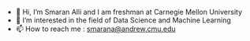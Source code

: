- 👋 Hi, I’m Smaran Alli and I am freshman at Carnegie Mellon University 
- 👀 I’m interested in the field of Data Science and Machine Learning 
- 📫 How to reach me : smarana@andrew.cmu.edu

<!---
Salli022/Salli022 is a ✨ special ✨ repository because its `README.md` (this file) appears on your GitHub profile.
You can click the Preview link to take a look at your changes.
--->
